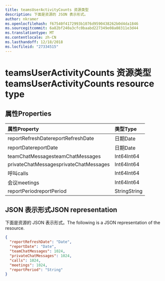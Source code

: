 ```yaml
---
title: teamsUserActivityCounts 资源类型
description: 下面是资源的 JSON 表示形式。
author: nkramer
ms.openlocfilehash: f67540f4172993b1076d9590438262b0d4da1846
ms.sourcegitcommit: 6a82bf240a3cfc0baabd227349e08a08311e3d44
ms.translationtype: MT
ms.contentlocale: zh-CN
ms.lasthandoff: 12/18/2018
ms.locfileid: "27334515"
---
```

# <a name="teamsuseractivitycounts-resource-type"></a><span data-ttu-id="bd2db-103">teamsUserActivityCounts 资源类型</span><span class="sxs-lookup"><span data-stu-id="bd2db-103">teamsUserActivityCounts resource type</span></span>

## <a name="properties"></a><span data-ttu-id="bd2db-104">属性</span><span class="sxs-lookup"><span data-stu-id="bd2db-104">Properties</span></span>

| <span data-ttu-id="bd2db-105">属性</span><span class="sxs-lookup"><span data-stu-id="bd2db-105">Property</span></span>            | <span data-ttu-id="bd2db-106">类型</span><span class="sxs-lookup"><span data-stu-id="bd2db-106">Type</span></span>   |
| :------------------ | :----- |
| <span data-ttu-id="bd2db-107">reportRefreshDate</span><span class="sxs-lookup"><span data-stu-id="bd2db-107">reportRefreshDate</span></span>   | <span data-ttu-id="bd2db-108">日期</span><span class="sxs-lookup"><span data-stu-id="bd2db-108">Date</span></span>   |
| <span data-ttu-id="bd2db-109">reportDate</span><span class="sxs-lookup"><span data-stu-id="bd2db-109">reportDate</span></span>          | <span data-ttu-id="bd2db-110">日期</span><span class="sxs-lookup"><span data-stu-id="bd2db-110">Date</span></span>   |
| <span data-ttu-id="bd2db-111">teamChatMessages</span><span class="sxs-lookup"><span data-stu-id="bd2db-111">teamChatMessages</span></span>    | <span data-ttu-id="bd2db-112">Int64</span><span class="sxs-lookup"><span data-stu-id="bd2db-112">Int64</span></span>  |
| <span data-ttu-id="bd2db-113">privateChatMessages</span><span class="sxs-lookup"><span data-stu-id="bd2db-113">privateChatMessages</span></span> | <span data-ttu-id="bd2db-114">Int64</span><span class="sxs-lookup"><span data-stu-id="bd2db-114">Int64</span></span>  |
| <span data-ttu-id="bd2db-115">呼叫</span><span class="sxs-lookup"><span data-stu-id="bd2db-115">calls</span></span>               | <span data-ttu-id="bd2db-116">Int64</span><span class="sxs-lookup"><span data-stu-id="bd2db-116">Int64</span></span>  |
| <span data-ttu-id="bd2db-117">会议</span><span class="sxs-lookup"><span data-stu-id="bd2db-117">meetings</span></span>            | <span data-ttu-id="bd2db-118">Int64</span><span class="sxs-lookup"><span data-stu-id="bd2db-118">Int64</span></span>  |
| <span data-ttu-id="bd2db-119">reportPeriod</span><span class="sxs-lookup"><span data-stu-id="bd2db-119">reportPeriod</span></span>        | <span data-ttu-id="bd2db-120">String</span><span class="sxs-lookup"><span data-stu-id="bd2db-120">String</span></span> |


## <a name="json-representation"></a><span data-ttu-id="bd2db-121">JSON 表示形式</span><span class="sxs-lookup"><span data-stu-id="bd2db-121">JSON representation</span></span>

<span data-ttu-id="bd2db-122">下面是资源的 JSON 表示形式。</span><span class="sxs-lookup"><span data-stu-id="bd2db-122">The following is a JSON representation of the resource.</span></span>

<!-- {
  "blockType": "resource",
  "@odata.type": "microsoft.graph.teamsUserActivityCounts"
} -->

```json
{
  "reportRefreshDate": "Date", 
  "reportDate": "Date", 
  "teamChatMessages": 1024, 
  "privateChatMessages": 1024, 
  "calls": 1024, 
  "meetings": 1024, 
  "reportPeriod": "String"
}
```

